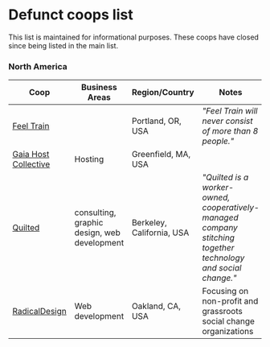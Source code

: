 # Defunct coops list
This list is maintained for informational purposes. These coops have closed since being listed in the main list.

### North America

Coop | Business Areas | Region/Country | Notes
---- | -------------- | -------------- | -----
[Feel Train](https://feeltrain.com/) |  | Portland, OR, USA | *"Feel Train will never consist of more than 8 people."*
[Gaia Host Collective](http://gaiahost.coop) | Hosting | Greenfield, MA, USA |
[Quilted](http://quilted.coop) | consulting, graphic design, web development | Berkeley, California, USA | *"Quilted is a worker-owned, cooperatively-managed company stitching together technology and social change."*
 [RadicalDesign](http://radicaldesigns.org) | Web development  | Oakland, CA, USA | Focusing on non-profit and grassroots social change organizations
